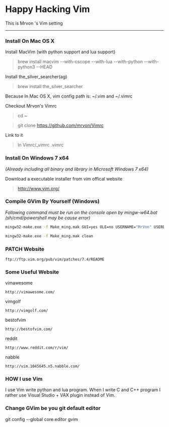 # Happy Hacking Vim #
This is Mrvon 's Vim setting 

----------

### Install On Mac OS X ###
Install MacVim (with python support and lua support)
> brew install macvim --with-cscope --with-lua --with-python --with-python3 --HEAD

Install the_silver_searcher(ag)
> brew install the_silver_searcher

Because In Mac OS X, vim config path is: ~/.vim and ~/.vimrc

Checkout Mrvon's Vimrc
> cd ~

> git clone https://github.com/mrvon/Vimrc
 

Link to it

> ln Vimrc/_vimrc .vimrc

### Install On Windows 7 x64 ###
*(Already including all binary and library in Microsoft Windows 7 x64)*

Download a executable installer from vim offical website
> http://www.vim.org/ 


### Compile GVim By Yourself (Windows) ###
*Following command must be run on the console open by mingw-w64.bat
 (sh/cmd/powershell may be cause error)*
```sh
mingw32-make.exe -f Make_ming.mak GUI=yes OLE=no USERNAME="MrVon" USERDOMAIN=""
```
```sh
mingw32-make.exe -f Make_ming.mak clean
```
### PATCH Website ###
    ftp://ftp.vim.org/pub/vim/patches/7.4/README

### Some Useful Website ###
vimawesome

	http://vimawesome.com/

vimgolf

	http://vimgolf.com/

bestofvim

	http://bestofvim.com/

reddit

	http://www.reddit.com/r/vim/

nabble

	http://vim.1045645.n5.nabble.com/


### HOW I use Vim
I use Vim write python and lua program. When I write C and C++ program I rather
use Visual Studio + VAX plugin instead of Vim.


### Change GVim be you git default editor
git config --global core.editor gvim
